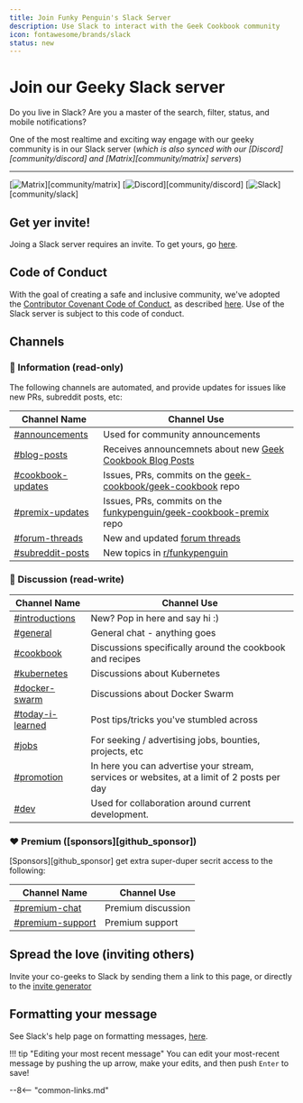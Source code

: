 ```yaml
---
title: Join Funky Penguin's Slack Server
description: Use Slack to interact with the Geek Cookbook community
icon: fontawesome/brands/slack
status: new
---
```


# Join our Geeky Slack server

Do you live in Slack? Are you a master of the search, filter, status, and mobile notifications?

One of the most realtime and exciting way engage with our geeky community is in our Slack server (*which is also synced with our [Discord][community/discord] and [Matrix][community/matrix] servers*)

---
[![Matrix](https://img.shields.io/matrix/geek-cookbook:matrix.funkypenguin.co.nz?label=geeks&logo=matrix&logoColor=white)][community/matrix]
[![Discord](https://img.shields.io/discord/396055506072109067?label=geeks&logo=discord&logoColor=white)][community/discord]
[![Slack](https://img.shields.io/badge/geeks-42-green?style=flat&logo=slack)][community/slack]

## Get yer invite!

Joing a Slack server requires an invite. To get yours, go [here](https://communityinviter.com/apps/funkypenguin/geek-with-us).

## Code of Conduct

With the goal of creating a safe and inclusive community, we've adopted the [Contributor Covenant Code of Conduct](https://www.contributor-covenant.org/), as described [here](/community/code-of-conduct/). Use of the Slack server is subject to this code of conduct.

## Channels

### 📔 Information (read-only)

The following channels are automated, and provide updates for issues like new PRs, subreddit posts, etc:

| Channel Name       | Channel Use                                                |
|--------------------|------------------------------------------------------------|
| [#announcements](https://funkypenguin.slack.com/archives/C04QW5XS1SS)     | Used for community announcements                           |
| [#blog-posts](https://funkypenguin.slack.com/archives/C04R58A1WH2)         | Receives announcemnets about new [Geek Cookbook Blog Posts](/blog/)  |
| [#cookbook-updates](https://funkypenguin.slack.com/archives/C04QB7WKNFQ)  | Issues, PRs, commits on the [geek-cookbook/geek-cookbook](https://github.com/geek-cookbook/geek-cookbook) repo |
| [#premix-updates](https://funkypenguin.slack.com/archives/C04QW81EP4N)    | Issues, PRs, commits on the [funkypenguin/geek-cookbook-premix](https://github.com/funkypenguin/geek-cookbook-premix) repo  |
|[#forum-threads](https://funkypenguin.slack.com/archives/C04RSGHR2GY)     | New and updated [forum threads](https://forum.funkypenguin.co.nz)                                |
| [#subreddit-posts](https://funkypenguin.slack.com/archives/C04QW84UAPQ)   | New topics in [r/funkypenguin](https://reddit.com/r/funkypenguin)                               |

### 💬 Discussion (read-write)

| Channel Name   | Channel Use                                              |
|----------------|----------------------------------------------------------|
| [#introductions](https://funkypenguin.slack.com/archives/C04QF0P5VPX) | New? Pop in here and say hi :)                           |
| [#general](https://funkypenguin.slack.com/archives/CFQRX6SKS)       | General chat - anything goes                             |
| [#cookbook](https://funkypenguin.slack.com/archives/C04PYJHM78D)      | Discussions specifically around the cookbook and recipes |
| [#kubernetes](https://funkypenguin.slack.com/archives/C04PP838W6B)    | Discussions about Kubernetes                             |
| [#docker-swarm](https://funkypenguin.slack.com/archives/C04Q1DAF9MZ)  | Discussions about Docker Swarm                           |
| [#today-i-learned](https://funkypenguin.slack.com/archives/C04QP9X7TE2)              | Post tips/tricks you've stumbled across
| [#jobs](https://funkypenguin.slack.com/archives/C04QR7LJF32)            | For seeking / advertising jobs, bounties, projects, etc |
| [#promotion](https://funkypenguin.slack.com/archives/C04RBV16MGQ)   | In here you can advertise your stream, services or websites, at a limit of 2 posts per day                           |
| [#dev](https://funkypenguin.slack.com/archives/C04PYJJKY4D)              | Used for collaboration around current development.                                                    |

### ❤️ Premium ([sponsors][github_sponsor])

[Sponsors][github_sponsor] get extra super-duper secrit access to the following:

| Channel Name   | Channel Use                                              |
|----------------|----------------------------------------------------------|
| [#premium-chat](https://funkypenguin.slack.com/archives/C04RSAM4VPS) | Premium discussion |
| [#premium-support](https://funkypenguin.slack.com/archives/C04RT0D32MN) | Premium support |

## Spread the love (inviting others)

Invite your co-geeks to Slack by sending them a link to this page, or directly to the [invite generator](https://communityinviter.com/apps/funkypenguin/geek-with-us)

## Formatting your message

See Slack's help page on formatting messages, [here](https://slack.com/help/articles/202288908-Format-your-messages).

!!! tip "Editing your most recent message"
    You can edit your most-recent message by pushing the up arrow, make your edits, and then push `Enter` to save!

--8<-- "common-links.md"
